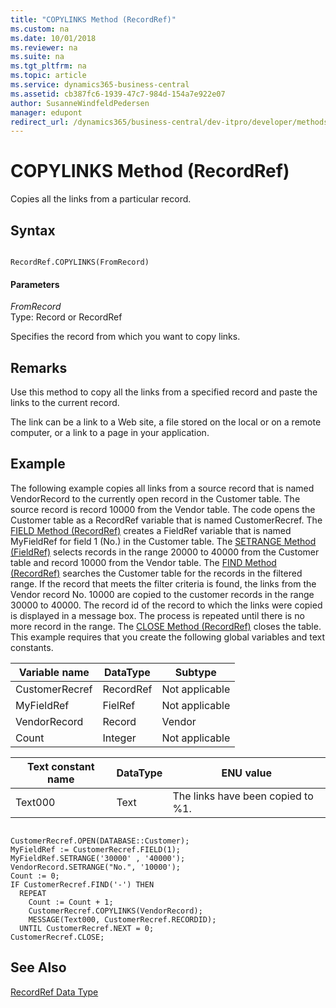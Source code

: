 ```yaml
---
title: "COPYLINKS Method (RecordRef)"
ms.custom: na
ms.date: 10/01/2018
ms.reviewer: na
ms.suite: na
ms.tgt_pltfrm: na
ms.topic: article
ms.service: dynamics365-business-central
ms.assetid: cb387fc6-1939-47c7-984d-154a7e922e07
author: SusanneWindfeldPedersen
manager: edupont
redirect_url: /dynamics365/business-central/dev-itpro/developer/methods-auto/library
---
```


 

# COPYLINKS Method (RecordRef)
Copies all the links from a particular record.  

## Syntax  

```  

RecordRef.COPYLINKS(FromRecord)  
```  

#### Parameters  
 *FromRecord*  
 Type: Record or RecordRef  

 Specifies the record from which you want to copy links.  

## Remarks  
 Use this method to copy all the links from a specified record and paste the links to the current record.  

 The link can be a link to a Web site, a file stored on the local or on a remote computer, or a link to a page in your application.  

## Example  
 The following example copies all links from a source record that is named VendorRecord to the currently open record in the Customer table. The source record is record 10000 from the Vendor table. The code opens the Customer table as a RecordRef variable that is named CustomerRecref. The [FIELD Method \(RecordRef\)](devenv-FIELD-Method-RecordRef.md) creates a FieldRef variable that is named MyFieldRef for field 1 \(No.\) in the Customer table. The [SETRANGE Method \(FieldRef\)](devenv-SETRANGE-Method-FieldRef.md) selects records in the range 20000 to 40000 from the Customer table and record 10000 from the Vendor table. The [FIND Method \(RecordRef\)](devenv-FIND-Method-RecordRef.md) searches the Customer table for the records in the filtered range. If the record that meets the filter criteria is found, the links from the Vendor record No. 10000 are copied to the customer records in the range 30000 to 40000. The record id of the record to which the links were copied is displayed in a message box. The process is repeated until there is no more record in the range. The [CLOSE Method \(RecordRef\)](devenv-CLOSE-Method-RecordRef.md) closes the table. This example requires that you create the following global variables and text constants.  

|Variable name|DataType|Subtype|  
|-------------------|--------------|-------------|  
|CustomerRecref|RecordRef|Not applicable|  
|MyFieldRef|FielRef|Not applicable|  
|VendorRecord|Record|Vendor|  
|Count|Integer|Not applicable|  

|Text constant name|DataType|ENU value|  
|------------------------|--------------|---------------|  
|Text000|Text|The links have been copied to %1.|  

```  

CustomerRecref.OPEN(DATABASE::Customer);  
MyFieldRef := CustomerRecref.FIELD(1);  
MyFieldRef.SETRANGE('30000' , '40000');  
VendorRecord.SETRANGE("No.", '10000');  
Count := 0;  
IF CustomerRecref.FIND('-') THEN  
  REPEAT  
    Count := Count + 1;  
    CustomerRecref.COPYLINKS(VendorRecord);  
    MESSAGE(Text000, CustomerRecref.RECORDID);  
  UNTIL CustomerRecref.NEXT = 0;  
CustomerRecref.CLOSE;  
```  

## See Also  
 [RecordRef Data Type](../datatypes/devenv-RecordRef-Data-Type.md)
